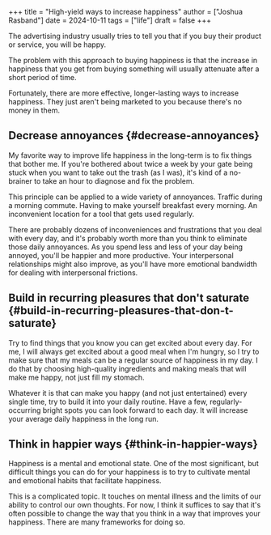 +++
title = "High-yield ways to increase happiness"
author = ["Joshua Rasband"]
date = 2024-10-11
tags = ["life"]
draft = false
+++

The advertising industry usually tries to tell you that if you buy their
product or service, you will be happy.

The problem with this approach to buying happiness is that the increase in
happiness that you get from buying something will usually attenuate after a
short period of time.

Fortunately, there are more effective, longer-lasting ways to increase
happiness. They just aren't being marketed to you because there's no money in
them.


## Decrease annoyances {#decrease-annoyances}

My favorite way to improve life happiness in the long-term is to fix things that
bother me. If you're bothered about twice a week by your gate being stuck when
you want to take out the trash (as I was), it's kind of a no-brainer to take an
hour to diagnose and fix the problem.

This principle can be applied to a wide variety of annoyances. Traffic during a
morning commute. Having to make yourself breakfast every morning. An
inconvenient location for a tool that gets used regularly.

There are probably dozens of inconveniences and frustrations that you deal with
every day, and it's probably worth more than you think to eliminate those daily
annoyances. As you spend less and less of your day being annoyed, you'll be
happier and more productive. Your interpersonal relationships might also
improve, as you'll have more emotional bandwidth for dealing with interpersonal
frictions.


## Build in recurring pleasures that don't saturate {#build-in-recurring-pleasures-that-don-t-saturate}

Try to find things that you know you can get excited about every day. For me, I
will always get excited about a good meal when I'm hungry, so I try to make sure
that my meals can be a regular source of happiness in my day. I do that by
choosing high-quality ingredients and making meals that will make me happy, not
just fill my stomach.

Whatever it is that can make you happy (and not just entertained) every single
time, try to build it into your daily routine. Have a few, regularly-occurring
bright spots you can look forward to each day. It will increase your average
daily happiness in the long run.


## Think in happier ways {#think-in-happier-ways}

Happiness is a mental and emotional state. One of the most significant, but
difficult things you can do for your happiness is to try to cultivate mental and
emotional habits that facilitate happiness.

This is a complicated topic. It touches on mental illness and the limits of our
ability to control our own thoughts. For now, I think it suffices to say that
it's often possible to change the way that you think in a way that improves your
happiness. There are many frameworks for doing so.
